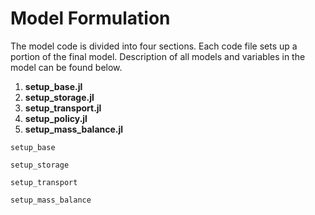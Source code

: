 Model Formulation 
==================

The model code is divided into four sections. Each code file sets up a portion of the final model. 
Description of all models and variables in the model can be found below.

1. **setup_base.jl**
2. **setup_storage.jl**
2. **setup_transport.jl**
3. **setup_policy.jl**
4. **setup_mass_balance.jl**



```@docs
setup_base
```

```@docs
setup_storage
```

```@docs
setup_transport
```

```@docs
setup_mass_balance
```



